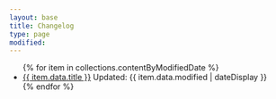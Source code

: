 ```yaml
---
layout: base
title: Changelog
type: page
modified:
---
```


<ul>
{% for item in collections.contentByModifiedDate %}
<li>
  <a href="{{ item.url }}">{{ item.data.title }}</a>
  <span class="update-date">Updated: {{ item.data.modified | dateDisplay }}</span>
</li>
{% endfor %}
</ul>
